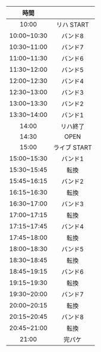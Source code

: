 |時間| |
|:-:|:-:|
|10:00| リハ START |
|10:00~10:30|バンド8|
|10:30~11:00|バンド7|
|11:00~11:30|バンド6|
|11:30~12:00|バンド5|
|12:00~12:30|バンド4|
|12:30~13:00|バンド3|
|13:00~13:30|バンド2|
|13:30~14:00|バンド1|
|14:00|リハ終了|
|14:30| OPEN |
|15:00| ライブ START |
|15:00~15:30|バンド1|
|15:30~15:45|転換|
|15:45~16:15|バンド2|
|16:15~16:30|転換|
|16:30~17:00|バンド3|
|17:00~17:15|転換|
|17:15~17:45|バンド4|
|17:45~18:00|転換|
|18:00~18:30|バンド5|
|18:30~18:45|転換|
|18:45~19:15|バンド6|
|19:15~19:30|転換|
|19:30~20:00|バンド7|
|20:00~20:15|転換|
|20:15~20:45|バンド8|
|20:45~21:00|転換|
|21:00|完パケ|
